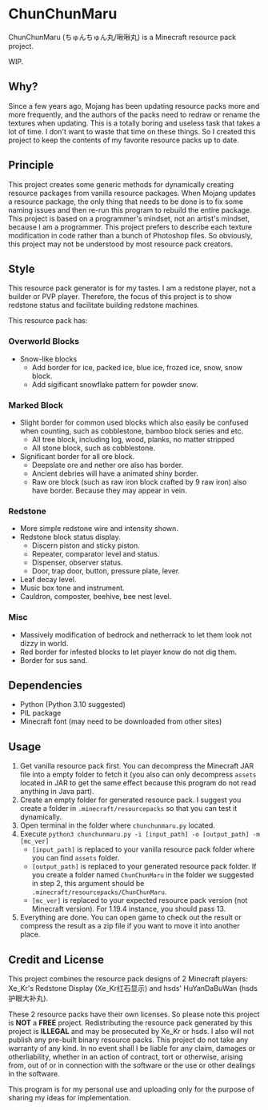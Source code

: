 # ChunChunMaru

ChunChunMaru (ちゅんちゅん丸/啾啾丸) is a Minecraft resource pack project.

WIP.

## Why?

Since a few years ago, Mojang has been updating resource packs more and more frequently, and the authors of the packs need to redraw or rename the textures when updating. This is a totally boring and useless task that takes a lot of time. I don't want to waste that time on these things. So I created this project to keep the contents of my favorite resource packs up to date.

## Principle

This project creates some generic methods for dynamically creating resource packages from vanilla resource packages. When Mojang updates a resource package, the only thing that needs to be done is to fix some naming issues and then re-run this program to rebuild the entire package. This project is based on a programmer's mindset, not an artist's mindset, because I am a programmer. This project prefers to describe each texture modification in code rather than a bunch of Photoshop files. So obviously, this project may not be understood by most resource pack creators.

## Style

This resource pack generator is for my tastes. I am a redstone player, not a builder or PVP player. Therefore, the focus of this project is to show redstone status and facilitate building redstone machines.

This resource pack has:

### Overworld Blocks

* Snow-like blocks
  - Add border for ice, packed ice, blue ice, frozed ice, snow, snow block.
  - Add sigificant snowflake pattern for powder snow.

### Marked Block

* Slight border for common used blocks which also easily be confused when counting, such as cobblestone, bamboo block series and etc.
  - All tree block, including log, wood, planks, no matter stripped
  - All stone block, such as cobblestone.
* Significant border for all ore block.
  - Deepslate ore and nether ore also has border.
  - Ancient debries will have a animated shiny border.
  - Raw ore block (such as raw iron block crafted by 9 raw iron) also have border. Because they may appear in vein.

### Redstone

* More simple redstone wire and intensity shown.
* Redstone block status display.
  - Discern piston and sticky piston.
  - Repeater, comparator level and status.
  - Dispenser, observer status.
  - Door, trap door, button, pressure plate, lever.
* Leaf decay level.
* Music box tone and instrument.
* Cauldron, composter, beehive, bee nest level.

### Misc

* Massively modification of bedrock and netherrack to let them look not dizzy in world.
* Red border for infested blocks to let player know do not dig them.
* Border for sus sand.

## Dependencies

* Python (Python 3.10 suggested)
* PIL package
* Minecraft font (may need to be downloaded from other sites)

## Usage

1. Get vanilla resource pack first. You can decompress the Minecraft JAR file into a empty folder to fetch it (you also can only decompress `assets` located in JAR to get the same effect because this program do not read anything in Java part).
1. Create an empty folder for generated resource pack. I suggest you create a folder in `.minecraft/resourcepacks` so that you can test it dynamically.
1. Open terminal in the folder where `chunchunmaru.py` located.
1. Execute `python3 chunchunmaru.py -i [input_path] -o [output_path] -m [mc_ver]`
    * `[input_path]` is replaced to your vanilla resource pack folder where you can find `assets` folder.
    * `[output_path]` is replaced to your generated resource pack folder. If you create a folder named `ChunChunMaru` in the folder we suggested in step 2, this argument should be `.minecraft/resourcepacks/ChunChunMaru`.
    * `[mc_ver]` is replaced to your expected resource pack version (not Minecraft version). For 1.19.4 instance, you should pass 13.
1. Everything are done. You can open game to check out the result or compress the result as a zip file if you want to move it into another place.

## Credit and License

This project combines the resource pack designs of 2 Minecraft players: Xe\_Kr's Redstone Display (Xe\_Kr红石显示) and hsds' HuYanDaBuWan (hsds护眼大补丸).

These 2 resource packs have their own licenses. So please note this project is **NOT** a **FREE** project. Redistributing the resource pack generated by this project is **ILLEGAL** and may be prosecuted by Xe\_Kr or hsds. I also will not publish any pre-built binary resource packs. This project do not take any warranty of any kind. In no event shall I be liable for any claim, damages or otherliability, whether in an action of contract, tort or otherwise, arising from, out of or in connection with the software or the use or other dealings in the software.

This program is for my personal use and uploading only for the purpose of sharing my ideas for implementation.
